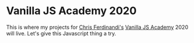 # Vanilla JS Academy 2020

This is where my projects for [Chris Ferdinandi's](https://gomakethings.com/) [Vanilla JS Academy](https://vanillajsacademy.com/) 2020 will live. Let's give this Javascript thing a try.